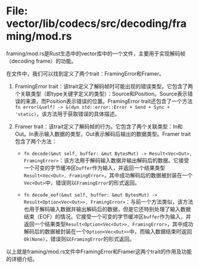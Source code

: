 # File: vector/lib/codecs/src/decoding/framing/mod.rs

framing/mod.rs是Rust生态中的vector库中的一个文件，主要用于实现解码帧（decoding frame）的功能。

在文件中，我们可以找到定义了两个trait：FramingError和Framer。

1. FramingError trait：该trait定义了解码帧时可能出现的错误类型。它包含了两个关联类型（即type关键字定义的类型）：Source和Position。Source表示错误的来源，而Position表示错误的位置。FramingError trait还包含了一个方法`fn error(&self) -> &(dyn std::error::Error + Send + Sync + 'static)`，该方法用于获取错误的具体描述。

2. Framer trait：该trait定义了解码帧的行为。它包含了两个关联类型：In和Out。In表示输入数据的类型，Out表示解码后输出的数据类型。Framer trait包含了两个方法：

   - `fn decode(&mut self, buffer: &mut BytesMut) -> Result<Vec<Out>, FramingError>`：该方法用于解码输入数据并输出解码后的数据。它接受一个可变的字节缓冲区`buffer`作为输入，并返回一个结果类型`Result<Vec<Out>, FramingError>`，其中成功解码后的数据被封装在一个`Vec<Out>`中，错误则以`FramingError`的形式返回。

   - `fn decode_eof(&mut self, buffer: &mut BytesMut) -> Result<Option<Vec<Out>>, FramingError>`：与前一个方法类似，该方法也用于解码输入数据并输出解码后的数据，但是它还特别处理了输入数据结束（EOF）的情况。它接受一个可变的字节缓冲区`buffer`作为输入，并返回一个结果类型`Result<Option<Vec<Out>>, FramingError>`，其中成功解码后的数据被封装在一个`Option<Vec<Out>>`中，而输入数据结束时返回`Ok(None)`，错误则以`FramingError`的形式返回。

以上就是framing/mod.rs文件中FramingError和Framer这两个trait的作用及功能的详细介绍。

